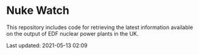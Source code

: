 # Nuke Watch

This repository includes code for retrieving the latest information available on the output of EDF nuclear power plants in the UK.

Last updated: 2021-05-13 02:09